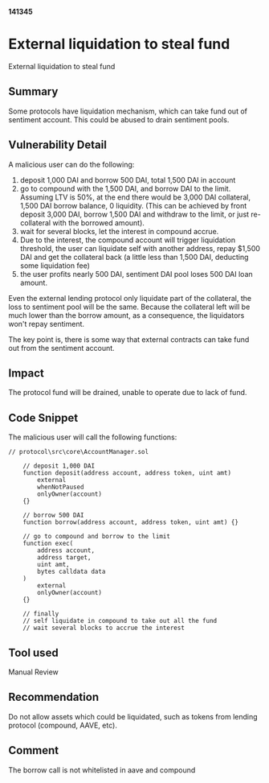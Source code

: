 __141345__
# External liquidation to steal fund

External liquidation to steal fund

## Summary

Some protocols have liquidation mechanism, which can take fund out of sentiment account. This could be abused to drain sentiment pools.


## Vulnerability Detail

A malicious user can do the following:
1. deposit 1,000 DAI and borrow 500 DAI, total 1,500 DAI in account
2. go to compound with the 1,500 DAI, and borrow DAI to the limit. Assuming LTV is 50%, at the end there would be 3,000 DAI collateral, 1,500 DAI borrow balance, 0 liquidity. (This can be achieved by front deposit 3,000 DAI, borrow 1,500 DAI and withdraw to the limit, or just re-collateral with the borrowed amount).
3. wait for several blocks, let the interest in compound accrue.
4. Due to the interest, the compound account will trigger liquidation threshold, the user can liquidate self with another address, repay $1,500 DAI and get the collateral back (a little less than 1,500 DAI, deducting some liquidation fee)
5. the user profits nearly 500 DAI, sentiment DAI pool loses 500 DAI loan amount.

Even the external lending protocol only liquidate part of the collateral, the loss to sentiment pool will be the same. Because the collateral left will be much lower than the borrow amount, as a consequence, the liquidators won't repay sentiment.

The key point is, there is some way that external contracts can take fund out from the sentiment account.


## Impact

The protocol fund will be drained, unable to operate due to lack of fund.


## Code Snippet

The malicious user will call the following functions:
```solidity
// protocol\src\core\AccountManager.sol

    // deposit 1,000 DAI
    function deposit(address account, address token, uint amt)
        external
        whenNotPaused
        onlyOwner(account)
    {}

    // borrow 500 DAI
    function borrow(address account, address token, uint amt) {}

    // go to compound and borrow to the limit
    function exec(
        address account,
        address target,
        uint amt,
        bytes calldata data
    )
        external
        onlyOwner(account)
    {}

    // finally
    // self liquidate in compound to take out all the fund
    // wait several blocks to accrue the interest
```


## Tool used

Manual Review

## Recommendation

Do not allow assets which could be liquidated, such as tokens from lending protocol (compound, AAVE, etc).

## Comment

The borrow call is not whitelisted in aave and compound